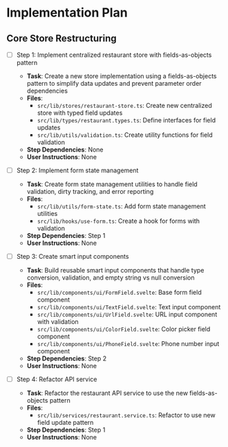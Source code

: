# Implementation Plan

## Core Store Restructuring

- [ ] Step 1: Implement centralized restaurant store with fields-as-objects pattern
  - **Task**: Create a new store implementation using a fields-as-objects pattern to simplify data updates and prevent parameter order dependencies
  - **Files**:
    - `src/lib/stores/restaurant-store.ts`: Create new centralized store with typed field updates
    - `src/lib/types/restaurant.types.ts`: Define interfaces for field updates
    - `src/lib/utils/validation.ts`: Create utility functions for field validation
  - **Step Dependencies**: None
  - **User Instructions**: None

- [ ] Step 2: Implement form state management
  - **Task**: Create form state management utilities to handle field validation, dirty tracking, and error reporting
  - **Files**:
    - `src/lib/utils/form-state.ts`: Add form state management utilities
    - `src/lib/hooks/use-form.ts`: Create a hook for forms with validation
  - **Step Dependencies**: Step 1
  - **User Instructions**: None

- [ ] Step 3: Create smart input components
  - **Task**: Build reusable smart input components that handle type conversion, validation, and empty string vs null conversion
  - **Files**:
    - `src/lib/components/ui/FormField.svelte`: Base form field component
    - `src/lib/components/ui/TextField.svelte`: Text input component
    - `src/lib/components/ui/UrlField.svelte`: URL input component with validation
    - `src/lib/components/ui/ColorField.svelte`: Color picker field component
    - `src/lib/components/ui/PhoneField.svelte`: Phone number input component
  - **Step Dependencies**: Step 2
  - **User Instructions**: None

- [ ] Step 4: Refactor API service
  - **Task**: Refactor the restaurant API service to use the new fields-as-objects pattern
  - **Files**:
    - `src/lib/services/restaurant.service.ts`: Refactor to use new field update pattern
  - **Step Dependencies**: Step 1
  - **User Instructions**: None
